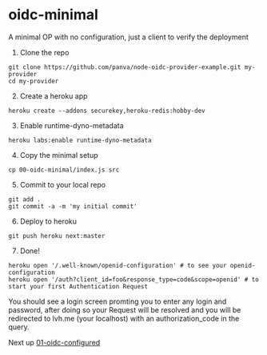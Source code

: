 # oidc-minimal

A minimal OP with no configuration, just a client to verify the deployment

1) Clone the repo  
```
git clone https://github.com/panva/node-oidc-provider-example.git my-provider
cd my-provider
```

2) Create a heroku app  
```
heroku create --addons securekey,heroku-redis:hobby-dev
```

3) Enable runtime-dyno-metadata  
```
heroku labs:enable runtime-dyno-metadata
```

4) Copy the minimal setup  
```
cp 00-oidc-minimal/index.js src
```

5) Commit to your local repo  
```
git add .
git commit -a -m 'my initial commit'
```

6) Deploy to heroku  
```
git push heroku next:master
```

7) Done!  
```
heroku open '/.well-known/openid-configuration' # to see your openid-configuration  
heroku open '/auth?client_id=foo&response_type=code&scope=openid' # to start your first Authentication Request
```

You should see a login screen promting you to enter any login and password, after doing so your
Request will be resolved and you will be redirected to lvh.me (your localhost) with an authorization_code
in the query.

Next up [01-oidc-configured](../01-oidc-configured/README.md)
